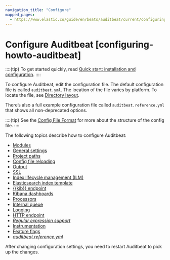 ```yaml
---
navigation_title: "Configure"
mapped_pages:
  - https://www.elastic.co/guide/en/beats/auditbeat/current/configuring-howto-auditbeat.html
---
```


# Configure Auditbeat [configuring-howto-auditbeat]


::::{tip}
To get started quickly, read [Quick start: installation and configuration](/reference/auditbeat/auditbeat-installation-configuration.md).
::::


To configure Auditbeat, edit the configuration file. The default configuration file is called  `auditbeat.yml`. The location of the file varies by platform. To locate the file, see [Directory layout](/reference/auditbeat/directory-layout.md).

There’s also a full example configuration file called `auditbeat.reference.yml` that shows all non-deprecated options.

::::{tip}
See the [Config File Format](/reference/libbeat/config-file-format.md) for more about the structure of the config file.
::::


The following topics describe how to configure Auditbeat:

* [Modules](/reference/auditbeat/configuration-auditbeat.md)
* [General settings](/reference/auditbeat/configuration-general-options.md)
* [Project paths](/reference/auditbeat/configuration-path.md)
* [Config file reloading](/reference/auditbeat/auditbeat-configuration-reloading.md)
* [Output](/reference/auditbeat/configuring-output.md)
* [SSL](/reference/auditbeat/configuration-ssl.md)
* [Index lifecycle management (ILM)](/reference/auditbeat/ilm.md)
* [Elasticsearch index template](/reference/auditbeat/configuration-template.md)
* [{{kib}} endpoint](/reference/auditbeat/setup-kibana-endpoint.md)
* [Kibana dashboards](/reference/auditbeat/configuration-dashboards.md)
* [Processors](/reference/auditbeat/filtering-enhancing-data.md)
* [Internal queue](/reference/auditbeat/configuring-internal-queue.md)
* [Logging](/reference/auditbeat/configuration-logging.md)
* [HTTP endpoint](/reference/auditbeat/http-endpoint.md)
* [*Regular expression support*](/reference/auditbeat/regexp-support.md)
* [Instrumentation](/reference/auditbeat/configuration-instrumentation.md)
* [Feature flags](/reference/auditbeat/configuration-feature-flags.md)
* [*auditbeat.reference.yml*](/reference/auditbeat/auditbeat-reference-yml.md)

After changing configuration settings, you need to restart Auditbeat to pick up the changes.

